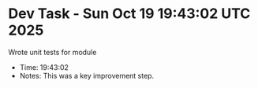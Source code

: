 # Dev Task - Sun Oct 19 19:43:02 UTC 2025
Wrote unit tests for module
- Time: 19:43:02
- Notes: This was a key improvement step.
